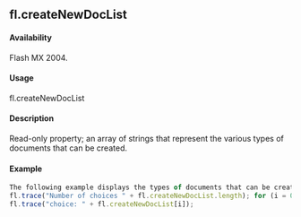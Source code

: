 ## fl.createNewDocList

#### Availability

Flash MX 2004.

#### Usage

fl.createNewDocList

#### Description

Read-only property; an array of strings that represent the various types of documents that can be created.

#### Example

```javascript
The following example displays the types of documents that can be created, in the Output panel:
fl.trace("Number of choices " + fl.createNewDocList.length); for (i = 0; i < fl.createNewDocList.length; i++)
fl.trace("choice: " + fl.createNewDocList[i]);

```